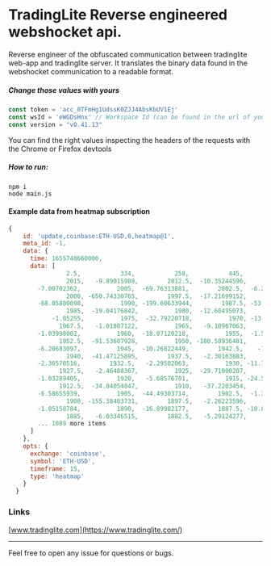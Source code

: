 # TradingLite Reverse engineered webshocket api.

Reverse engineer of the obfuscated communication between tradinglite web-app and tradinglite server.
It translates the binary data found in the webshocket communication to a readable format.

##### Change those values with yours
```javascript
const token = 'acc_0TFmHg1UdssK0ZJJ4AbsKbUV1Ej'
const wsId = 'eWGDsHnx' // Workspace Id (can be found in the url of your workspace)
const version = "v0.41.13"
```
You can find the right values inspecting the headers of the requests with the Chrome or Firefox devtools


##### How to run:
	npm i
	node main.js

#### Example data from heatmap subscription
```javascript
{
    id: 'update,coinbase:ETH-USD,0,heatmap@1',
    meta_id: -1,
    data: {
      time: 1655748660000,
      data: [
                2.5,           334,           258,           445,         2015,
                2015,   -9.89015988,        2012.5,  -10.35244596,         2010,
        -7.00702362,          2005,  -69.76313881,        2002.5,  -6.29612455,
                2000, -650.74330765,        1997.5,  -17.21699152,         1995,
        -68.05800098,          1990, -199.60633944,        1987.5, -53.25614549,
                1985,  -19.04176842,          1980,  -12.60495073,       1977.5,
            -1.05255,          1975,  -32.79220718,          1970, -13.12057759,
              1967.5,   -1.01807122,          1965,   -9.10967063,       1962.5,
        -1.03998002,          1960,  -18.07120218,          1955,  -1.52601307,
              1952.5,  -91.53607928,          1950, -180.58936481,       1947.5,
        -6.20683097,          1945,  -10.26822449,        1942.5,    -7.211758,
                1940,  -41.47125895,        1937.5,   -2.30163883,         1935,
        -2.36570516,        1932.5,   -2.29502063,          1930, -11.74240411,
              1927.5,   -2.46488367,          1925,  -29.71000207,       1922.5,
        -1.03289405,          1920,   -5.68576701,          1915, -24.52529949,
              1912.5,  -34.04054047,          1910,   -37.2203454,       1907.5,
        -6.58655939,          1905,  -44.49303714,        1902.5,  -1.38618795,
                1900, -155.38403731,        1897.5,   -2.26223596,         1895,
        -1.05158784,          1890,  -16.89982177,        1887.5, -10.80063955,
                1885,   -6.03346515,        1882.5,   -5.29124277,         1880,
        ... 1089 more items
      ]
    },
    opts: {
      exchange: 'coinbase',
      symbol: 'ETH-USD',
      timeframe: 15,
      type: 'heatmap'
    }
  }
```

                    


### Links

[www.tradinglite.com](https://www.tradinglite.com/)

----
Feel free to open any issue for questions or bugs.
